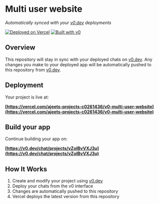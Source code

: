 # Multi user website

*Automatically synced with your [v0.dev](https://v0.dev) deployments*

[![Deployed on Vercel](https://img.shields.io/badge/Deployed%20on-Vercel-black?style=for-the-badge&logo=vercel)](https://vercel.com/ajeets-projects-c0261436/v0-multi-user-website)
[![Built with v0](https://img.shields.io/badge/Built%20with-v0.dev-black?style=for-the-badge)](https://v0.dev/chat/projects/vZolBvVXJ3u)

## Overview

This repository will stay in sync with your deployed chats on [v0.dev](https://v0.dev).
Any changes you make to your deployed app will be automatically pushed to this repository from [v0.dev](https://v0.dev).

## Deployment

Your project is live at:

**[https://vercel.com/ajeets-projects-c0261436/v0-multi-user-website](https://vercel.com/ajeets-projects-c0261436/v0-multi-user-website)**

## Build your app

Continue building your app on:

**[https://v0.dev/chat/projects/vZolBvVXJ3u](https://v0.dev/chat/projects/vZolBvVXJ3u)**

## How It Works

1. Create and modify your project using [v0.dev](https://v0.dev)
2. Deploy your chats from the v0 interface
3. Changes are automatically pushed to this repository
4. Vercel deploys the latest version from this repository